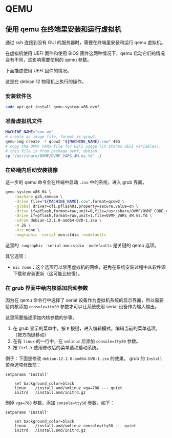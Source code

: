 # QEMU

## 使用 qemu 在终端里安装和运行虚拟机

通过 ssh 连接到没有 GUI 的服务器时，需要在终端里安装和运行 qemu 虚拟机。

在虚拟机使用 UEFI 固件和使用 BIOS 固件这两种情况下，qemu 启动它们的情况会有不同，这影响需要使用的 qemu 参数。

下面描述使用 UEFI 固件的情况。

这是在 debian 12 物理机上执行的操作。

### 安装软件包

``` bash
sudo apt-get install qemu-system-x86 ovmf
```

### 准备虚拟机文件

``` bash
MACHINE_NAME="one-vm"
# create an image file, format is qcow2.
qemu-img create -f qcow2 "${MACHINE_NAME}.cow" 40G
# copy the OVMF VARS file for UEFI usage (it stores UEFI variables).
# this file is from package ovmf, debian.
cp "/usr/share/OVMF/OVMF_VARS_4M.ms.fd" ./
```

### 在终端内启动安装镜像

这一步的 qemu 命令会在终端中启动 `.iso` 中的系统，进入 grub 界面。

``` bash
qemu-system-x86_64 \
    -machine q35,smm=on \
    -drive file="${MACHINE_NAME}.cow",format=qcow2 \
    -global driver=cfi.pflash01,property=secure,value=on \
    -drive if=pflash,format=raw,unit=0,file=/usr/share/OVMF/OVMF_CODE_4M.ms.fd,readonly=on \
    -drive if=pflash,format=raw,unit=1,file=OVMF_VARS_4M.ms.fd \
    -cdrom debian-12.1.0-amd64-DVD-1.iso \
    -m 2G \
    -nic none \
    -nographic -serial mon:stdio -nodefaults
```

这里的 `-nographic -serial mon:stdio -nodefaults` 是关键的 qemu 选项。

其它选项：

- `nic none`：这个选项可以禁用虚拟机的网络，避免在系统安装过程中从软件源下载和安装更新（这可能比较慢）。

### 在 grub 界面中给内核添加启动参数

因为在 qemu 命令行中选择了 serial 设备作为虚拟机系统的显示界面，所以需要给内核添加 `console=ttyS0` 参数才可以让系统使用 serial 设备作为输入输出。

这里简要描述添加内核参数的步骤。

1. 在 grub 显示的菜单中，按 `E` 按键，进入编辑模式，编辑当前的菜单选项。（按方向键移动）
2. 在有 `linux` 的一行中，在 `vmlinuz` 后添加 `console=ttyS0` 参数。
3. 按 `Ctrl-X` 使用修改后的菜单选项启动系统。

例子：下面是修改 `debian-12.1.0-amd64-DVD-1.iso` 的效果。
grub 的 `Install` 菜单选项修改前：
```
setparams 'Install'

    set background_color=black
    linux    /install.amd/vmlinuz vga=788 --- quiet
    initrd   /install.amd/initrd.gz
```
删掉 `vga=788` 参数，添加 `console=ttyS0` 参数，如下：
```
setparams 'Install'

    set background_color=black
    linux    /install.amd/vmlinuz console=ttyS0 --- quiet
    initrd   /install.amd/initrd.gz
```